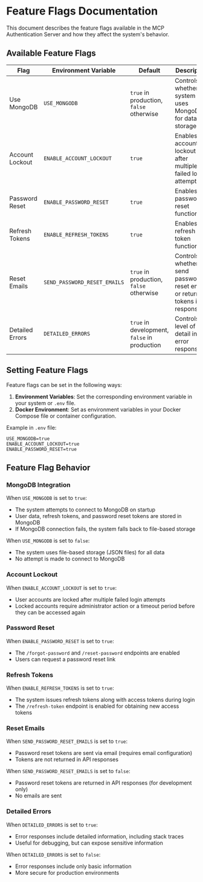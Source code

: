 # Feature Flags Documentation

This document describes the feature flags available in the MCP Authentication Server and how they affect the system's behavior.

## Available Feature Flags

| Flag | Environment Variable | Default | Description |
|------|---------------------|---------|-------------|
| Use MongoDB | `USE_MONGODB` | `true` in production, `false` otherwise | Controls whether the system uses MongoDB for data storage |
| Account Lockout | `ENABLE_ACCOUNT_LOCKOUT` | `true` | Enables account lockout after multiple failed login attempts |
| Password Reset | `ENABLE_PASSWORD_RESET` | `true` | Enables the password reset functionality |
| Refresh Tokens | `ENABLE_REFRESH_TOKENS` | `true` | Enables refresh token functionality |
| Reset Emails | `SEND_PASSWORD_RESET_EMAILS` | `true` in production, `false` otherwise | Controls whether to send password reset emails or return tokens in response |
| Detailed Errors | `DETAILED_ERRORS` | `true` in development, `false` in production | Controls level of detail in error responses |

## Setting Feature Flags

Feature flags can be set in the following ways:

1. **Environment Variables**: Set the corresponding environment variable in your system or `.env` file.
2. **Docker Environment**: Set as environment variables in your Docker Compose file or container configuration.

Example in `.env` file:
```
USE_MONGODB=true
ENABLE_ACCOUNT_LOCKOUT=true
ENABLE_PASSWORD_RESET=true
```

## Feature Flag Behavior

### MongoDB Integration

When `USE_MONGODB` is set to `true`:
- The system attempts to connect to MongoDB on startup
- User data, refresh tokens, and password reset tokens are stored in MongoDB
- If MongoDB connection fails, the system falls back to file-based storage

When `USE_MONGODB` is set to `false`:
- The system uses file-based storage (JSON files) for all data
- No attempt is made to connect to MongoDB

### Account Lockout

When `ENABLE_ACCOUNT_LOCKOUT` is set to `true`:
- User accounts are locked after multiple failed login attempts
- Locked accounts require administrator action or a timeout period before they can be accessed again

### Password Reset

When `ENABLE_PASSWORD_RESET` is set to `true`:
- The `/forgot-password` and `/reset-password` endpoints are enabled
- Users can request a password reset link

### Refresh Tokens

When `ENABLE_REFRESH_TOKENS` is set to `true`:
- The system issues refresh tokens along with access tokens during login
- The `/refresh-token` endpoint is enabled for obtaining new access tokens

### Reset Emails

When `SEND_PASSWORD_RESET_EMAILS` is set to `true`:
- Password reset tokens are sent via email (requires email configuration)
- Tokens are not returned in API responses

When `SEND_PASSWORD_RESET_EMAILS` is set to `false`:
- Password reset tokens are returned in API responses (for development only)
- No emails are sent

### Detailed Errors

When `DETAILED_ERRORS` is set to `true`:
- Error responses include detailed information, including stack traces
- Useful for debugging, but can expose sensitive information

When `DETAILED_ERRORS` is set to `false`:
- Error responses include only basic information
- More secure for production environments
